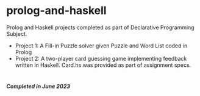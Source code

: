 # prolog-and-haskell
Prolog and Haskell projects completed as part of Declarative Programming Subject.

- Project 1: A Fill-in Puzzle solver given Puzzle and Word List coded in Prolog
- Project 2: A two-player card guessing game implementing feedback written in Haskell. Card.hs was provided as part of assignment specs.

#
***Completed in June 2023***
